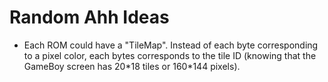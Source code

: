 # Random Ahh Ideas

-   Each ROM could have a "TileMap". Instead of each byte corresponding to a pixel color, 
    each bytes corresponds to the tile ID (knowing that the GameBoy screen 
    has 20\*18 tiles or 160\*144 pixels).
